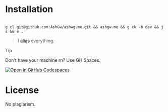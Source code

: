 # Installation

```shell

g cl git@github.com:AshGw/ashwg.me.git && ashgw.me && g ck -b dev && j s && e .

```

> I [alias](https://github.com/ashgw/dotfiles) everything.

> [!TIP]
> Don't have your machine rn? Use GH Spaces.
>
> [![Open in GitHub Codespaces](https://github.com/codespaces/badge.svg)](https://codespaces.new/ashgw/ashgw.me?machine=standardLinux32gb)

# License

No plagiarism.
